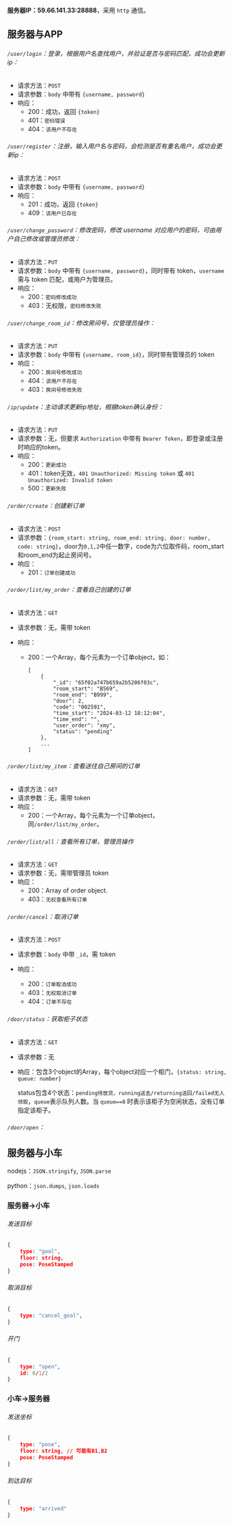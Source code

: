 **服务器IP：59.66.141.33:28888**，采用 `http` 通信。

## 服务器与APP

###### `/user/login`：登录，根据用户名查找用户，并验证是否与密码匹配，成功会更新ip：

- 请求方法：`POST`
- 请求参数：`body` 中带有 `{username, password}`
- 响应：
  - 200：成功，返回 `{token}`
  - 401：`密码错误`
  - 404：`该用户不存在`

###### `/user/register`：注册，输入用户名与密码，会检测是否有重名用户，成功会更新ip：

- 请求方法：`POST`
- 请求参数：`body` 中带有 `{username, password}`
- 响应：
  - 201：成功，返回 `{token}`
  - 409：`该用户已存在`

###### `/user/change_password`：修改密码，修改 username 对应用户的密码，可由用户自己修改或管理员修改：

- 请求方法：`PUT`
- 请求参数：`body` 中带有 `{username, password}`，同时带有 token，`username` 需与 token 匹配，或用户为管理员。
- 响应：
  - 200：`密码修改成功`
  - 403：无权限，`密码修改失败`

###### `/user/change_room_id`：修改房间号，仅管理员操作：

- 请求方法：`PUT`
- 请求参数：`body` 中带有 `{username, room_id}`，同时带有管理员的 token
- 响应：
  - 200：`房间号修改成功`
  - 404：`该用户不存在`
  - 403：`房间号修改失败`

###### `/ip/update`：主动请求更新ip地址，根据token确认身份：

- 请求方法：`PUT`
- 请求参数：无，但要求 `Authorization` 中带有 `Bearer Token`，即登录或注册时响应的token。
- 响应：
  - 200：`更新成功`
  - 401：token无效，`401 Unauthorized: Missing token` 或 `401 Unauthorized: Invalid token`
  - 500：`更新失败`

###### `/order/create`：创建新订单

- 请求方法：`POST`
- 请求参数：`{room_start: string, room_end: string, door: number, code: string}`，door为`0,1,2`中任一数字，code为六位取件码，room_start和room_end为起止房间号。
- 响应：
  - 201：`订单创建成功`

###### `/order/list/my_order`：查看自己创建的订单

- 请求方法：`GET`

- 请求参数：无，需带 token

- 响应：

  - 200：一个Array，每个元素为一个订单object，如：

    ```
    [
        {
            "_id": "65f02a747b659a2b5206f03c",
            "room_start": "B569",
            "room_end": "B999",
            "door": 2,
            "code": "002591",
            "time_start": "2024-03-12 18:12:04",
            "time_end": "",
            "user_order": "xmy",
            "status": "pending"
        },
        ...
    ]
    ```

    

###### `/order/list/my_item`：查看送往自己房间的订单

- 请求方法：`GET`
- 请求参数：无，需带 token
- 响应：
  - 200：一个Array，每个元素为一个订单object，同`/order/list/my_order`。

###### `/order/list/all`：查看所有订单，管理员操作

- 请求方法：`GET`
- 请求参数：无，需带管理员 token
- 响应：
  - 200：Array of order object.
  - 403：`无权查看所有订单`

###### `/order/cancel`：取消订单

- 请求方法：`POST`
- 请求参数：`body` 中带 `_id`，需 token

- 响应：
  - 200：`订单取消成功`
  - 403：`无权取消订单`
  - 404：`订单不存在`

###### `/door/status`：获取柜子状态

- 请求方法：`GET`

- 请求参数：无

- 响应：包含3个object的Array，每个object对应一个柜门，`{status: string, queue: number}` 

  status包含4个状态：`pending待放货，running送去/returning送回/failed无人领取`，`queue`表示队列人数。当 `queue==0` 时表示该柜子为空闲状态，没有订单指定该柜子。

###### `/door/open`：



## 服务器与小车

nodejs：`JSON.stringify`, `JSON.parse`

python：`json.dumps`, `json.loads`

### 服务器->小车

###### 发送目标

```json
{
    type: "goal",
    floor: string,
    pose: PoseStamped
}
```

###### 取消目标

```json
{
    type: "cancel_goal",
}
```

###### 开门

```json
{
    type: "open",
    id: 0/1/2
}
```

### 小车->服务器

###### 发送坐标

```json
{
    type: "pose",
    floor: string, // 可能有B1,B2
    pose: PoseStamped
}
```

###### 到达目标

```json
{
	type: "arrived"
}
```

